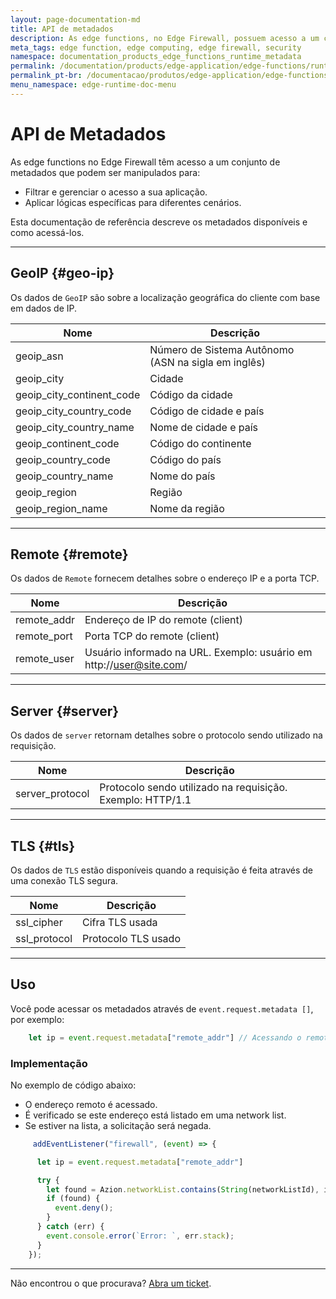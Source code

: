 ```yaml
---
layout: page-documentation-md
title: API de metadados
description: As edge functions, no Edge Firewall, possuem acesso a um conjunto de metadados que podem ser utilizados para filtrar e controlar o acesso à sua aplicação, além de aplicar lógicas específicas para diferentes cenários.
meta_tags: edge function, edge computing, edge firewall, security
namespace: documentation_products_edge_functions_runtime_metadata
permalink: /documentation/products/edge-application/edge-functions/runtime/api-reference/metadata/
permalink_pt-br: /documentacao/produtos/edge-application/edge-functions/runtime/api-reference/metadata/
menu_namespace: edge-runtime-doc-menu
---
```


# API de Metadados

As edge functions no Edge Firewall têm acesso a um conjunto de metadados que podem ser manipulados para:

- Filtrar e gerenciar o acesso a sua aplicação.
- Aplicar lógicas específicas para diferentes cenários.

Esta documentação de referência descreve os metadados disponíveis e como acessá-los.

---

## GeoIP {#geo-ip}

Os dados de `GeoIP` são sobre a localização geográfica do cliente com base em dados de IP.

| Nome | Descrição |
| - | - |
| geoip_asn | Número de Sistema Autônomo (ASN na sigla em inglês) |
| geoip_city | Cidade |
| geoip_city_continent_code | Código da cidade |
| geoip_city_country_code | Código de cidade e país |
| geoip_city_country_name | Nome de cidade e país |
| geoip_continent_code | Código do continente |
| geoip_country_code | Código do país |
| geoip_country_name | Nome do país|
| geoip_region | Região |
| geoip_region_name | Nome da região |

---

## Remote {#remote}

Os dados de `Remote` fornecem detalhes sobre o endereço IP e a porta TCP.

| Nome | Descrição |
|----------------------------------|----------------------------------------------------------------|
|  remote_addr                     | Endereço de IP do remote (client)                                   |
|  remote_port                     | Porta TCP do remote (client)                                      |
|  remote_user                     | Usuário informado na URL. Exemplo: usuário em http://user@site.com/ |


---

## Server {#server}

Os dados de `server` retornam detalhes sobre o protocolo sendo utilizado na requisição.

| Nome | Descrição |
|----------------------------------|----------------------------------------------------------------|
| server_protocol      | Protocolo sendo utilizado na requisição. Exemplo: HTTP/1.1 |

---

## TLS {#tls}

Os dados de `TLS` estão disponíveis quando a requisição é feita através de uma conexão TLS segura.

| Nome | Descrição |
|----------------------------------|----------------------------------------------------------------|
| ssl_cipher | Cifra TLS usada |
| ssl_protocol | Protocolo TLS usado |

---

## Uso

Você pode acessar os metadados através de `event.request.metadata []`, por exemplo:

```javascript
    let ip = event.request.metadata["remote_addr"] // Acessando o remote address da requisição
```

### Implementação

No exemplo de código abaixo:

- O endereço remoto é acessado.
- É verificado se este endereço está listado em uma network list.
- Se estiver na lista, a solicitação será negada.

```javascript
     addEventListener("firewall", (event) => {

      let ip = event.request.metadata["remote_addr"] 

      try {
        let found = Azion.networkList.contains(String(networkListId), ip); 
        if (found) {
          event.deny();
        }
      } catch (err) {
        event.console.error(`Error: `, err.stack);
      }
    });
```

---

Não encontrou o que procurava? [Abra um ticket](https://tickets.azion.com/pt-BR/support/login/).
